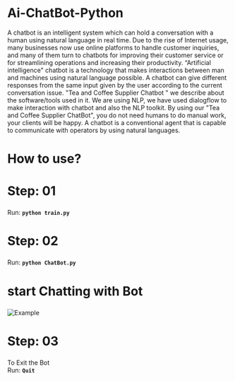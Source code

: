 # Ai-ChatBot-Python
A chatbot is an intelligent system which can hold a conversation with a human using natural language in real time. Due to the rise of Internet usage, many businesses now use online platforms to handle customer inquiries, and many of them turn to chatbots for improving their customer service or for streamlining operations and increasing their productivity. “Artificial intelligence" chatbot is a technology that makes interactions between man and machines using natural language possible. A chatbot can give different responses from the same input given by the user according to the current conversation issue. "Tea and Coffee Supplier Chatbot " we describe about the software/tools used 
in it. We are using NLP, we have used dialogflow to make interaction with chatbot and also the NLP toolkit. By using our "Tea and Coffee Supplier ChatBot", you do not need humans to do manual work, your clients will be happy. A chatbot is a conventional agent that is capable to communicate with operators by using natural languages.

# How to use?

# Step: 01<h3>
Run: **<code>python train.py</code>**

# Step: 02<h3>
Run: **<code>python ChatBot.py</code>**

# start Chatting with Bot<h5>
![Example](https://user-images.githubusercontent.com/90027812/139523151-27c8fcf7-3ddf-463b-b4e7-57b8d1b81280.png)

# Step: 03<h3>
To Exit the Bot
<br>
Run: **<code>Quit</code>**


